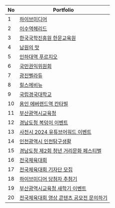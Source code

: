 
| No | Portfolio |
| ------------ | ------------- |
| 1 | <a href="https://github.com/eekfrl/hiveMedia/tree/master/hiveMedia"> 하이브미디어 </a>  |
| 2 | <a href="https://github.com/eekfrl/hiveMedia/tree/master/isuhelead"> 이수역헤리드 </a>  |
| 3 | <a href="https://github.com/eekfrl/hiveMedia/tree/master/hanmun"> 한국국학진흥원 한문교육원 </a>  |
| 4 | <a href="https://github.com/eekfrl/hiveMedia/tree/master/namwon"> 남원의 맛 </a>  |
| 5 | <a href="https://github.com/eekfrl/hiveMedia/tree/master/InhaUniversityStationPrugio"> 인하대역 푸르지오 </a>  |
| 6 | <a href="https://github.com/eekfrl/hiveMedia/tree/master/correctReport"> 국민권익위원회 </a>  |
| 7 | <a href="https://github.com/eekfrl/hiveMedia/tree/master/GwangjinBellaDue"> 광진벨라듀 </a>  |
| 8 | <a href="https://github.com/eekfrl/hiveMedia/tree/master/Hillstate"> 힐스에비뉴 </a>  |
| 9 | <a href="https://github.com/eekfrl/hiveMedia/tree/master/kyunggukUniversity"> 국립경국대학교 </a>  |
| 10 | <a href="https://github.com/eekfrl/hiveMedia/tree/master/yiCantavil"> 용인 에버랜드역 칸타빌 </a>  |
| 11 | <a href="https://github.com/eekfrl/hiveMedia/tree/master/BusanEDU"> 부산광역시교육청 </a>  |
| 12 | <a href="https://github.com/eekfrl/hiveMedia/tree/master/BDHevent"> 경남도청 복덩이 이벤트 </a>  |
| 13 | <a href="https://github.com/eekfrl/hiveMedia/tree/master/sacheonAward"> 사천시 2024 유튜브어워드 이벤트 </a>  |
| 14 | <a href="https://github.com/eekfrl/hiveMedia/tree/master/incheonManual"> 인천광역시 인천탐구생활 </a>  |
| 15 | <a href="https://github.com/eekfrl/hiveMedia/tree/master/Bloodline"> 경남도청 제2회 청년 거리문화 페스티벌 </a>  |
| 16 | <a href="https://github.com/eekfrl/hiveMedia/tree/master/NationalSport"> 전국체육대회 </a>  |
| 17 | <a href="https://github.com/eekfrl/hiveMedia/tree/master/NationalSportRe"> 전국체육대회 기자단 모집 </a>  |
| 18 | <a href="https://github.com/eekfrl/hiveMedia/tree/master/HIVEDRAW"> 하이브미디어 당첨자 추첨기 </a>  |
| 19 | <a href="https://github.com/eekfrl/hiveMedia/tree/master/2025BusanDu"> 부산광역시교육청 새학기 이벤트 </a>  |
| 20 | <a href="https://github.com/eekfrl/hiveMedia/tree/master/NationalSportContact"> 전국체육대회 영상 콘텐츠 공모전 문의하기 </a>  |
